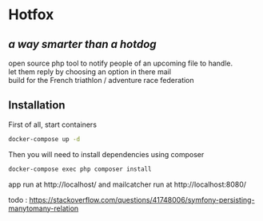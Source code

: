 # Hotfox
## _a way smarter than a hotdog_

open source php tool to notify people of an upcoming file to handle.  
let them reply by choosing an option in there mail  
build for the French triathlon / adventure race federation

## Installation

First of all, start containers
```bash
docker-compose up -d
```
Then you will need to install dependencies using composer
```bash
docker-compose exec php composer install
```

app run at http://localhost/ and
mailcatcher run at http://localhost:8080/


todo :
https://stackoverflow.com/questions/41748006/symfony-persisting-manytomany-relation